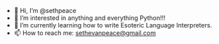 - 👋 Hi, I’m @sethpeace
- 👀 I’m interested in anything and everything Python!!!
- 🌱 I’m currently learning how to write Esoteric Language Interpreters.
- 📫 How to reach me: sethevanpeace@gmail.com

<!---
sethpeace/sethpeace is a ✨ special ✨ repository because its `README.md` (this file) appears on your GitHub profile.
You can click the Preview link to take a look at your changes.
--->

